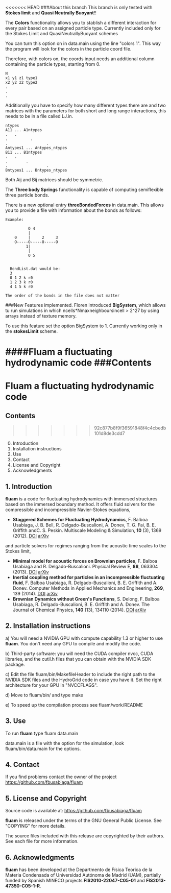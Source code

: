 <<<<<<< HEAD
###About this branch
This branch is only tested with **Stokes limit** and **Quasi Neutrally Buoyant**!!

The **Colors** functionality allows you to stablish a different interaction for every pair based on an assigned particle type. Currently included only for the Stokes Limit and QuasiNeutrallyBuoyant schemes

You can turn this option on in data.main using the line "colors       1". This way the program will look for the colors in the particle coord file.


Therefore, with colors on, the coords input needs an additional column containing the particle types, starting from 0.

    N
    x1 y1 z1 type1
    x2 y2 z2 type2
    . 
    .
    .

Additionally you have to specify how many different types there are and two matrices with the parameters for both short and long range interactions, this needs to be in a file called LJ.in.
    
    ntypes
    A11 ... A1ntypes
    .   .
    .          .
    .                 .
    Antypes1 ... Antypes_ntypes
    B11 ... B1ntypes
    .   .
    .        .
    .	              .
    Bntypes1 ... Bntypes_ntypes


Both Aij and Bij matrices should be symmetric.





The **Three body Springs** functionality is capable of computing semiflexible three particle bonds.

There is a new optional entry **threeBondedForces** in data.main. This allows you to provide a file with information about the bonds as follows:

    Example:
      
	          O 4
	          |
	    0     |     2     3
	    O-----O-----O-----O
	         1|
	          |
	      	  O 5
	

	  BondList.dat would be:
	  3
	  0 1 2 k r0
	  1 2 3 k r0
	  4 1 5 k r0
	  
    The order of the bonds in the file does not matter


###New Features implemented.
Floren introduced **BigSystem**, which allows tu run simulations in which ncells*Nmaxneighboursincell > 2^27 by using arrays instead of texture memory.

To use this feature set the option BigSystem to 1. Currently working only in the **stokesLimit** scheme.
  

####Fluam a fluctuating hydrodynamic code
###Contents
=======
# Fluam a fluctuating hydrodynamic code

## Contents
>>>>>>> 92c877b8f9f36591848f4c4cbedb101d8de3cdd7
0. Introduction
1. Installation instructions
2. Use
3. Contact
4. License and Copyright
5. Acknowledgments

## 1. Introduction
**fluam** is a code for fluctuating hydrodynamics with immersed structures based
on the immersed boundary method. It offers fluid solvers for the compressible and
incompressible Navier-Stokes equations,
* **Staggered Schemes for Fluctuating Hydrodynamics**, F. Balboa Usabiaga, J. B. Bell, R. Delgado-Buscalioni, A. Donev, T. G. Fai, B. E. Griffith andC. S. Peskin. Multiscale Modeling & Simulation, **10** (3), 1369 (2012). 
[DOI](https://dx.doi.org/10.1137/120864520) [arXiv](http://arxiv.org/abs/1108.5188)
 
and particle solvers for regimes ranging from the acoustic time scales to the Stokes limit,
* **Minimal model for acoustic forces on Brownian particles**, F. Balboa Usabiaga and R. Delgado-Buscalioni. Physical Review E, **88**, 063304 (2013). 
[DOI](https://dx.doi.org/10.1103/PhysRevE.88.063304) [arXiv](http://arxiv.org/abs/1307.0702)
* **Inertial coupling method for particles in an incompressible fluctuating fluid**, F. Balboa Usabiaga, R. Delgado-Buscalioni, B. E. Griffith and A. Donev. Computer Methods in Applied Mechanics and Engineering, **269**, 139 (2014). 
[DOI](https://dx.doi.org/10.1016/j.cma.2013.10.029) [arXiv](http://arxiv.org/abs/1212.6427)
* **Brownian Dynamics without Green's Functions**, S. Delong, F. Balboa Usabiaga, R. Delgado-Buscalioni, B. E. Griffith and A. Donev. The Journal of Chemical Physics, **140** (13), 134110 (2014). 
[DOI](https://dx.doi.org/10.1063/1.4869866) [arXiv](http://arxiv.org/abs/1401.4198)


## 2. Installation instructions
a) You will need a NVIDIA GPU with compute capability 1.3
or higher to use **fluam**. You don't need any GPU to compile 
and modify the code.

b) Third-party software: you will need the CUDA compiler
nvcc, CUDA libraries, and the cutil.h files that you can obtain
with the NVIDIA SDK package.

c) Edit the file fluam/bin/MakefileHeader
to include the right path to the NVIDIA SDK files
and the HydroGrid code in case you have it. 
Set the right architecture for your GPU in 
"NVCCFLAGS".

d) Move to fluam/bin/ and type 
make

e) To speed up the compilation process see fluam/work/README

## 3. Use
To run **fluam** type
fluam data.main

data.main is a file with the option for the simulation, look
fluam/bin/data.main for the options.


## 4. Contact
If you find problems contact the owner of the project
https://github.com/fbusabiaga/fluam


## 5. License and Copyright
Source code is available at: https://github.com/fbusabiaga/fluam

**fluam** is released under the terms of the GNU General Public License. See
"COPYING" for more details.

The source files included with this release are copyrighted by their
authors. See each file for more information.

## 6. Acknowledgments 
**fluam** has been developed at the Departmento de Física Teorica de la Materia
Condensada of Universidad Autónoma de Madrid (UAM), partially funded by Spanish
MINECO projects **FIS2010-22047-C05-01** and **FIS2013- 47350-C05-1-R**.

